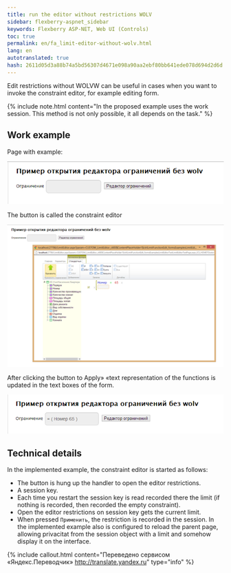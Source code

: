 ```yaml
--- 
title: run the editor without restrictions WOLV 
sidebar: flexberry-aspnet_sidebar 
keywords: Flexberry ASP-NET, Web UI (Controls) 
toc: true 
permalink: en/fa_limit-editor-without-wolv.html 
lang: en 
autotranslated: true 
hash: 2611d05d3a88b74a5bd56307d4671e098a90aa2ebf80bb641ede078d694d2d6d 
--- 
```


Edit restrictions without WOLVW can be useful in cases when you want to invoke the constraint editor, for example editing form. 

{% include note.html content="In the proposed example uses the work session. This method is not only possible, it all depends on the task." %} 

## Work example 

Page with example: 

![](/images/pages/products/flexberry-aspnet/controls/limit-editor/limit-editor-without-wolv1.png) 

The button is called the constraint editor 

![](/images/pages/products/flexberry-aspnet/controls/limit-editor/limit-editor-without-wolv2.png) 

After clicking the button to Apply» «text representation of the functions is updated in the text boxes of the form. 

![](/images/pages/products/flexberry-aspnet/controls/limit-editor/limit-editor-without-wolv3.png) 


## Technical details 

In the implemented example, the constraint editor is started as follows: 

* The button is hung up the handler to open the editor restrictions. 
* A session key. 
* Each time you restart the session key is read recorded there the limit (if nothing is recorded, then recorded the empty constraint). 
* Open the editor restrictions on session key gets the current limit. 
* When pressed `Применить`, the restriction is recorded in the session. In the implemented example also is configured to reload the parent page, allowing privacitat from the session object with a limit and somehow display it on the interface. 



{% include callout.html content="Переведено сервисом «Яндекс.Переводчик» <http://translate.yandex.ru>" type="info" %}